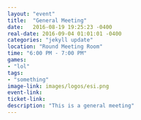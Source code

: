 ```yaml
---
layout: "event"
title:  "General Meeting"
date:   2016-08-19 19:25:23 -0400
real-date: 2016-09-04 01:01:01 -0400
categories: "jekyll update"
location: "Round Meeting Room"
time: "6:00 PM - 7:00 PM"
games:
- "lol"
tags:
- "something"
image-link: images/logos/esi.png
event-link:
ticket-link:
description: "This is a general meeting"
---
```

